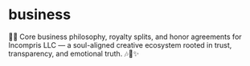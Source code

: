 # business
💼🌀 Core business philosophy, royalty splits, and honor agreements for Incompris LLC — a soul-aligned creative ecosystem rooted in trust, transparency, and emotional truth. 🎶📜✨
